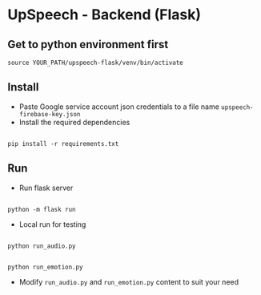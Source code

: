 # UpSpeech - Backend (Flask)

## Get to python environment first
`source YOUR_PATH/upspeech-flask/venv/bin/activate`

## Install

- Paste Google service account json credentials to a file name `upspeech-firebase-key.json`
- Install the required dependencies

<code>
pip install -r requirements.txt
</code>

## Run
- Run flask server

<code>
python -m flask run
</code>

- Local run for testing

<code>
python run_audio.py

python run_emotion.py
</code>

- Modify `run_audio.py` and `run_emotion.py` content to suit your need
